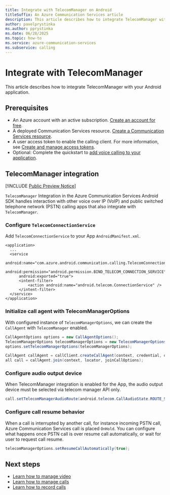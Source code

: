 ```yaml
---
title: Integrate with TelecomManager on Android
titleSuffix: An Azure Communication Services article
description: This article describes how to integrate TelecomManager with Azure Communication Services calling SDK.
author: pavelprystinka
ms.author: pprystinka
ms.date: 06/28/2025
ms.topic: how-to
ms.service: azure-communication-services
ms.subservice: calling
---
```


# Integrate with TelecomManager

This article describes how to integrate TelecomManager with your Android application. 
  
## Prerequisites

- An Azure account with an active subscription. [Create an account for free](https://azure.microsoft.com/free/?WT.mc_id=A261C142F). 
- A deployed Communication Services resource. [Create a Communication Services resource](../../quickstarts/create-communication-resource.md).
- A user access token to enable the calling client. For more information, see [Create and manage access tokens](../../quickstarts/identity/access-tokens.md).
- Optional: Complete the quickstart to [add voice calling to your application](../../quickstarts/voice-video-calling/getting-started-with-calling.md).

## TelecomManager integration

[!INCLUDE [Public Preview Notice](../../includes/public-preview-include.md)]

`TelecomManager` Integration in the Azure Communication Services Android SDK handles interaction with other voice over IP (VoIP) and public switched telephone network (PSTN) calling apps that also integrate with `TelecomManager`.

### Configure `TelecomConnectionService`

Add `TelecomConnectionService` to your App `AndroidManifest.xml`.

```
<application>
  ...
  <service
      android:name="com.azure.android.communication.calling.TelecomConnectionService"
      android:permission="android.permission.BIND_TELECOM_CONNECTION_SERVICE"
      android:exported="true">
      <intent-filter>
          <action android:name="android.telecom.ConnectionService" />
      </intent-filter>
  </service>
</application>
```

### Initialize call agent with TelecomManagerOptions

With configured instance of `TelecomManagerOptions`, we can create the `CallAgent` with `TelecomManager` enabled.  

```Java
CallAgentOptions options = new CallAgentOptions();
TelecomManagerOptions telecomManagerOptions = new TelecomManagerOptions("<your app's phone account id>");
options.setTelecomManagerOptions(telecomManagerOptions);

CallAgent callAgent = callClient.createCallAgent(context, credential, options).get();
all call = callAgent.join(context, locator, joinCallOptions);
```
   
### Configure audio output device

When TelecomManager integration is enabled for the App, the audio output device must be selected via telecom manager API only.
  
```Java
call.setTelecomManagerAudioRoute(android.telecom.CallAudioState.ROUTE_SPEAKER);
```

### Configure call resume behavior

When a call is interrupted by another call, for instance incoming PSTN call, Azure Communication Services call is placed `OnHold`. You can configure what happens once PSTN call is over resume call automatically, or wait for user to request call resume.

```Java
telecomManagerOptions.setResumeCallAutomatically(true);
```

## Next steps

- [Learn how to manage video](./manage-video.md)
- [Learn how to manage calls](./manage-calls.md)
- [Learn how to record calls](./record-calls.md)

